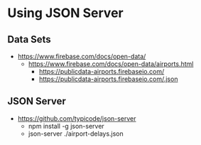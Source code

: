 Using JSON Server
=================

## Data Sets
* https://www.firebase.com/docs/open-data/
  * https://www.firebase.com/docs/open-data/airports.html
    * https://publicdata-airports.firebaseio.com/
    * https://publicdata-airports.firebaseio.com/.json
    
## JSON Server
* https://github.com/typicode/json-server
  * npm install -g json-server
  * json-server ./airport-delays.json